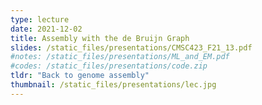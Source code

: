 ```yaml
---
type: lecture
date: 2021-12-02
title: Assembly with the de Bruijn Graph
slides: /static_files/presentations/CMSC423_F21_13.pdf
#notes: /static_files/presentations/ML_and_EM.pdf
#codes: /static_files/presentations/code.zip
tldr: "Back to genome assembly"
thumbnail: /static_files/presentations/lec.jpg
---
```

